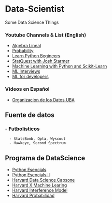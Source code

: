 # Data-Scientist
Some Data Science Things


### Youtube Channels & List (English)

- [Algebra Lineal](https://www.youtube.com/playlist?list=PL221E2BBF13BECF6C)
- [Probability](https://www.youtube.com/playlist?list=PL2SOU6wwxB0uwwH80KTQ6ht66KWxbzTIo)
- [Learn Python Begineers](https://www.youtube.com/watch?v=rfscVS0vtbw)
- [StatQuest with Josh Starmer](https://www.youtube.com/@statquest/videos)
- [Machine Learning with Python and Scikit-Learn](https://www.youtube.com/watch?v=hDKCxebp88A)
- [ML interviews](https://huyenchip.com/ml-interviews-book/)
- [ML for developers](https://madewithml.com/)



### Videos en Español

- [Organizacion de los Datos UBA](https://www.youtube.com/@OrganizaciondeDatos/videos)




## Fuente de datos
  
  ### - Futbolisticos
      - StatsBomb, Opta, Wyscout
      - Hawkeye, Second Spectrum

## Programa de DataScience

- [Python Esencials](https://www.netacad.com/courses/python-essentials-1?courseLang=en-US)
- [Python Esencials II](https://data-flair.training/courses/python-course/)
- [Harvard Data Science Capsone](https://www.edx.org/learn/data-science/harvard-university-data-science-capstone)
- [Harvard X Machine Learing](https://www.edx.org/learn/machine-learning/harvard-university-data-science-machine-learning)
- [Harvard Interference Model](https://www.edx.org/learn/data-science/harvard-university-data-science-inference-and-modeling)
- [Harvard Probabilidad](https://www.edx.org/learn/probability/harvard-university-data-science-probability)
